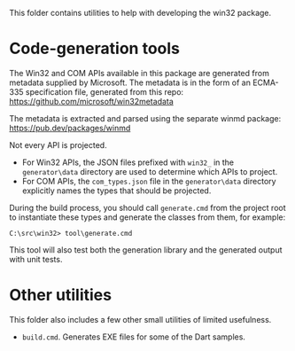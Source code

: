 This folder contains utilities to help with developing the win32 package.

# Code-generation tools

The Win32 and COM APIs available in this package are generated from metadata
supplied by Microsoft. The metadata is in the form of an ECMA-335 specification
file, generated from this repo: <https://github.com/microsoft/win32metadata>

The metadata is extracted and parsed using the separate winmd package:
  <https://pub.dev/packages/winmd>

Not every API is projected.

- For Win32 APIs, the JSON files prefixed with `win32_` in the `generator\data`
  directory are used to determine which APIs to project.
- For COM APIs, the `com_types.json` file in the `generator\data` directory
  explicitly names the types that should be projected.

During the build process, you should call `generate.cmd` from the project root
to instantiate these types and generate the classes from them, for example:

```terminal
C:\src\win32> tool\generate.cmd
```

This tool will also test both the generation library and the generated output
with unit tests.

# Other utilities

This folder also includes a few other small utilities of limited usefulness.

- `build.cmd`. Generates EXE files for some of the Dart samples.
